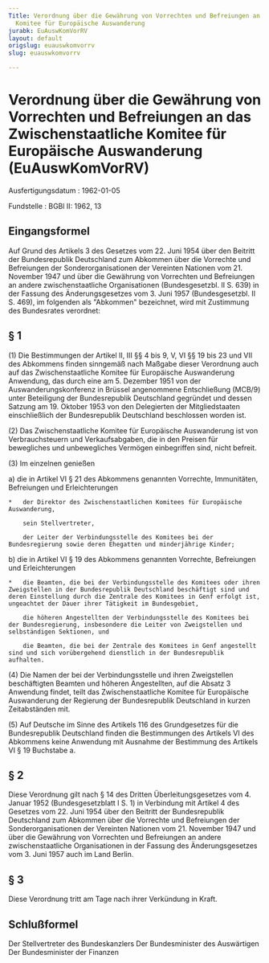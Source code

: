 ```yaml
---
Title: Verordnung über die Gewährung von Vorrechten und Befreiungen an das Zwischenstaatliche
  Komitee für Europäische Auswanderung
jurabk: EuAuswKomVorRV
layout: default
origslug: euauswkomvorrv
slug: euauswkomvorrv

---
```


# Verordnung über die Gewährung von Vorrechten und Befreiungen an das Zwischenstaatliche Komitee für Europäische Auswanderung (EuAuswKomVorRV)

Ausfertigungsdatum
:   1962-01-05

Fundstelle
:   BGBl II: 1962, 13



## Eingangsformel

Auf Grund des Artikels 3 des Gesetzes vom 22. Juni 1954 über den Beitritt der Bundesrepublik Deutschland zum Abkommen über die Vorrechte und Befreiungen der Sonderorganisationen der Vereinten Nationen vom 21. November 1947 und über die Gewährung von Vorrechten und Befreiungen an andere zwischenstaatliche Organisationen (Bundesgesetzbl. II S. 639) in der Fassung des Änderungsgesetzes vom 3. Juni 1957 (Bundesgesetzbl. II S. 469), im folgenden als "Abkommen" bezeichnet, wird mit Zustimmung des Bundesrates verordnet:


## § 1

(1) Die Bestimmungen der Artikel II, III §§ 4 bis 9, V, VI §§ 19 bis 23 und VII des Abkommens finden sinngemäß nach Maßgabe dieser Verordnung auch auf das Zwischenstaatliche Komitee für Europäische Auswanderung Anwendung, das durch eine am 5. Dezember 1951 von der Auswanderungskonferenz in Brüssel angenommene Entschließung (MCB/9) unter Beteiligung der Bundesrepublik Deutschland gegründet und dessen Satzung am 19. Oktober 1953 von den Delegierten der Mitgliedstaaten einschließlich der Bundesrepublik Deutschland beschlossen worden ist.

(2) Das Zwischenstaatliche Komitee für Europäische Auswanderung ist von Verbrauchsteuern und Verkaufsabgaben, die in den Preisen für bewegliches und unbewegliches Vermögen einbegriffen sind, nicht befreit.

(3) Im einzelnen genießen

a)  die in Artikel VI § 21 des Abkommens genannten Vorrechte, Immunitäten, Befreiungen und Erleichterungen

    *   der Direktor des Zwischenstaatlichen Komitees für Europäische Auswanderung,

        sein Stellvertreter,

        der Leiter der Verbindungsstelle des Komitees bei der Bundesregierung sowie deren Ehegatten und minderjährige Kinder;





b)  die in Artikel VI § 19 des Abkommens genannten Vorrechte, Befreiungen und Erleichterungen

    *   die Beamten, die bei der Verbindungsstelle des Komitees oder ihren Zweigstellen in der Bundesrepublik Deutschland beschäftigt sind und deren Einstellung durch die Zentrale des Komitees in Genf erfolgt ist, ungeachtet der Dauer ihrer Tätigkeit im Bundesgebiet,

        die höheren Angestellten der Verbindungsstelle des Komitees bei der Bundesregierung, insbesondere die Leiter von Zweigstellen und selbständigen Sektionen, und

        die Beamten, die bei der Zentrale des Komitees in Genf angestellt sind und sich vorübergehend dienstlich in der Bundesrepublik aufhalten.







(4) Die Namen der bei der Verbindungsstelle und ihren Zweigstellen beschäftigten Beamten und höheren Angestellten, auf die Absatz 3 Anwendung findet, teilt das Zwischenstaatliche Komitee für Europäische Auswanderung der Regierung der Bundesrepublik Deutschland in kurzen Zeitabständen mit.

(5) Auf Deutsche im Sinne des Artikels 116 des Grundgesetzes für die Bundesrepublik Deutschland finden die Bestimmungen des Artikels VI des Abkommens keine Anwendung mit Ausnahme der Bestimmung des Artikels VI § 19 Buchstabe a.


## § 2

Diese Verordnung gilt nach § 14 des Dritten Überleitungsgesetzes vom 4. Januar 1952 (Bundesgesetzblatt I S. 1) in Verbindung mit Artikel 4 des Gesetzes vom 22. Juni 1954 über den Beitritt der Bundesrepublik Deutschland zum Abkommen über die Vorrechte und Befreiungen der Sonderorganisationen der Vereinten Nationen vom 21. November 1947 und über die Gewährung von Vorrechten und Befreiungen an andere zwischenstaatliche Organisationen in der Fassung des Änderungsgesetzes vom 3. Juni 1957 auch im Land Berlin.


## § 3

Diese Verordnung tritt am Tage nach ihrer Verkündung in Kraft.


## Schlußformel

Der Stellvertreter des Bundeskanzlers
Der Bundesminister des Auswärtigen
Der Bundesminister der Finanzen

